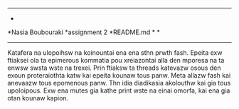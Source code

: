 ******************************************************
*
*Nasia Boubouraki
*assignment 2
*README.md
*
*
*****************************************************

Katafera na ulopoihsw na koinountai ena ena sthn prwth fash. Epeita exw ftiaksei ola ta epimerous kommatia pou xreiazontai alla 
den mporesa na ta enwsw swsta wste na trexei. Prin ftiaksw ta threads katevazw osous den exoun proteraiothta katw kai epeita kounaw tous panw. Meta allazw 
fash kai anevaazw tous epomenous panw. Thn idia diadikasia akolouthw kai gia tous upoloipous. Exw ena mutes gia kathe print wste na einai omorfa,
kai ena gia otan kounaw kapion.

